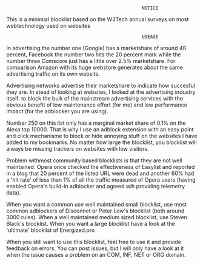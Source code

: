                                                       NOTICE
This is a minimial blocklist based on the W3Tech annual surveys on most webtechnology used on websites

                                                      USEAGE
In advertising the number one (Google) has a marketshare of around 40 percent, Facebook the number two hits the 20 percent mark
while the number three Comscore just has a little over 2.5% marketshare. For comparison Amazon with its huge webstore generates
about the same advertising traffic on its own website. 

Advertising networks advertise their marketshare to indicate how succesful they are. In stead of looking at websites, I looked at the 
advertising industry itself. to block the bulk of the mainstream advertising services with the obvious benefit of low maintenance effort 
(for me) and low performance impact (for the adblocker you are using).

Number 250 on this list only has a marginal market share of 0.1% on the Alexa top 10000. That is why I use an adblock extension with an
easy point and click mechanisme to block or hide annoying stuff on the websites I have added to my bookmarks. No matter how large the 
blocklist, you blocklist will always be missing trackers on websites with low visitors.

Problem withmost community based blocklists is that they are not well maintained. Opera once checked the effectiveness of Easylist and
reported in a blog that 20 percent of the listed URL were dead and another 60% had a 'hit rate' of less than 1% of all the traffic 
measured of Opera users (having enabled Opera's build-in adblocker and agreed wih providing telemetry data).

When you want a common use well maintained small blocklist, use most common adblockers of Disconnet or Peter Low's blocklist (both around
3000 rules). When a well maintained medium sized blocklist, use Steven Black's blocklist. When you want a large blocklist have a look at 
the 'ultimate' blocklist of Energized.pro

When you still want to use this blocklist, feel free to use it and provide feedback on errors. You can post issues, but I will only have 
a look at it when the issue causes a problem on an COM, INF, NET or ORG domain.
